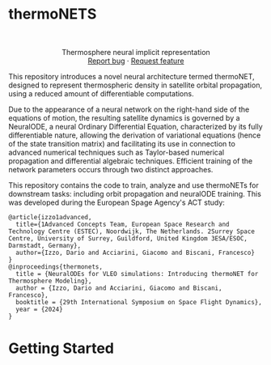 # thermoNETS
<!-- PROJECT LOGO -->
<br />
<p align="center">
  <a href="https://github.com/esa/thermonets">
    <a href="https://github.com/esa/thermonets/assets/3327087/09267ff1-4939-49a6-b8fd-be0cb26f2a60">
  </a>
  <p align="center">
    Thermosphere neural implicit representation
    <br />
    <a href="https://github.com/esa/thermonets/issues/new/choose">Report bug</a>
    ·
    <a href="https://github.com/esa/thermonets/issues/new/choose">Request feature</a>
  </p>
</p>

This repository introduces a novel neural architecture termed thermoNET, designed to represent thermospheric density in satellite orbital propagation, using a reduced amount of differentiable computations.

Due to the appearance of a neural network on the right-hand side of the equations of motion, the resulting satellite dynamics is governed by a NeuralODE, a neural Ordinary Differential Equation, characterized by its fully differentiable nature, allowing the derivation of variational equations (hence of the state transition matrix) and facilitating its use in connection to advanced numerical techniques such as Taylor-based numerical propagation and differential algebraic techniques. Efficient training of the network parameters occurs through two distinct approaches.

This repository contains the code to train, analyze and use thermoNETs for downstream tasks: including orbit propagation and neuralODE training. This was developed during the European Spage Agency's ACT study:

```
@article{izzo1advanced,
  title={1Advanced Concepts Team, European Space Research and Technology Centre (ESTEC), Noordwijk, The Netherlands. 2Surrey Space Centre, University of Surrey, Guildford, United Kingdom 3ESA/ESOC, Darmstadt, Germany},
  author={Izzo, Dario and Acciarini, Giacomo and Biscani, Francesco}
}
@inproceedings{thermonets,
  title = {NeuralODEs for VLEO simulations: Introducing thermoNET for Thermosphere Modeling},
  author = {Izzo, Dario and Acciarini, Giacomo and Biscani, Francesco},
  booktitle = {29th International Symposium on Space Flight Dynamics},
  year = {2024}
}
```

# Getting Started


